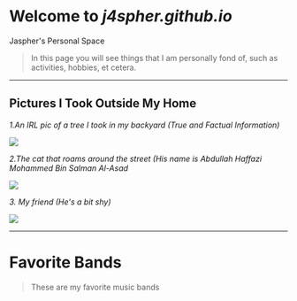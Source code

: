 # Welcome to *j4spher.github.io*
Jaspher's Personal Space
>In this page you will see things that I am personally fond of, such as activities, hobbies, et cetera.
---

## Pictures I Took Outside My Home

*1.An IRL pic of a tree I took in my backyard (True and Factual Information)*

![](https://i.imgflip.com/6wgepv.png)

*2.The cat that roams around the street (His name is Abdullah Haffazi Mohammed Bin Salman Al-Asad*

![](https://i.redd.it/mggk16e6flz61.jpg)

*3. My friend (He's a bit shy)*

![](https://cinema10.com.br/upload/series/series_1_breakingbad_12.jpg)

---

# Favorite Bands
>These are my favorite music bands
